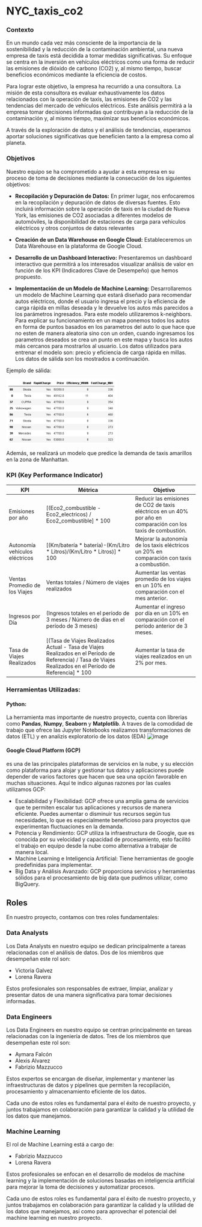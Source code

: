 # NYC_taxis_co2

### Contexto
En un mundo cada vez más consciente de la importancia de la sostenibilidad y la reducción de la contaminación ambiental, una nueva empresa de taxis está decidida a tomar medidas significativas. Su enfoque se centra en la inversión en vehículos eléctricos como una forma de reducir las emisiones de dióxido de carbono (CO2) y, al mismo tiempo, buscar beneficios económicos mediante la eficiencia de costos.

Para lograr este objetivo, la empresa ha recurrido a una consultora. La misión de esta consultora es evaluar exhaustivamente los datos relacionados con la operación de taxis, las emisiones de CO2 y las tendencias del mercado de vehículos eléctricos. Este análisis permitirá a la empresa tomar decisiones informadas que contribuyan a la reducción de la contaminación y, al mismo tiempo, maximizar sus beneficios económicos.

A través de la exploración de datos y el análisis de tendencias, esperamos aportar soluciones significativas que beneficien tanto a la empresa como al planeta.

### Objetivos
Nuestro equipo se ha comprometido a ayudar a esta empresa en su proceso de toma de decisiones mediante la consecución de los siguientes objetivos:

* **Recopilación y Depuración de Datos:** En primer lugar, nos enfocaremos en la recopilación y depuración de datos de diversas fuentes. Esto incluirá información sobre la operación de taxis en la ciudad de Nueva York, las emisiones de CO2 asociadas a diferentes modelos de automóviles, la disponibilidad de estaciones de carga para vehículos eléctricos y otros conjuntos de datos relevantes

* **Creación de un Data Warehouse en Google Cloud:** Estableceremos un Data Warehouse en la plataforma de Google Cloud.

* **Desarrollo de un Dashboard Interactivo:** Presentaremos un dashboard interactivo que permitirá a los interesados visualizar análisis de valor en función de los KPI (Indicadores Clave de Desempeño) que hemos propuesto.

* **Implementación de un Modelo de Machine Learning:** Desarrollaremos un modelo de Machine Learning que estará diseñado para recomendar autos eléctricos, donde el usuario ingresa el precio y la eficiencia de carga rápida en millas deseada y le devuelve los autos más parecidos a los parámetros ingresados. Para este modelo utilizaremos k-neighbors. Para explicar su funcionamiento en un mapa ponemos todos los autos en forma de puntos basados en los parametros del auto lo que hace que no esten de manera aleatoria sino con un orden, cuando ingresamos los parametros deseados se crea un punto en este mapa y busca los autos más cercanos para mostrarlos al usuario. Los datos utilizados para entrenar el modelo son: precio y eficiencia de carga rápida en millas. Los datos de sálida son los mostrados a continuación.

Ejemplo de sálida:

![funcion](https://github.com/Sepubaxis/NYC_taxis_co2/blob/main/Documentaci%C3%B3n/ML1.png)

Además, se realizará un modelo que predice la demanda de taxis amarillos en la zona de Manhattan.

### KPI (Key Performance Indicator)

| KPI | Métrica | Objetivo |
| ------------ | ----------- | ----------- |
| Emisiones por año | [(Eco2_combustible - Eco2_electricos) / Eco2_combustible] * 100 | Reducir las emisiones de CO2 de taxis eléctricos en un 40% por año en comparación con los taxis de combustión. |
| Autonomía vehículos eléctricos |[(Km/batería * batería)-(Km/Litro * Litros)/(Km/Litro * Litros)] * 100 | Mejorar la autonomía de los taxis eléctricos un 20% en comparación con taxis a combustión.
| Ventas Promedio de los Viajes | Ventas totales / Número de viajes realizados | Aumentar las ventas promedio de los viajes en un 10% en comparación con el mes anterior. |
| Ingresos por Día | (Ingresos totales en el período de 3 meses / Número de días en el período de 3 meses) | Aumentar el ingreso por día en un 10% en comparación con el período anterior de 3 meses. |
| Tasa de Viajes Realizados | [(Tasa de Viajes Realizados Actual - Tasa de Viajes Realizados en el Período de Referencia) / Tasa de Viajes Realizados en el Período de Referencia] * 100 | Aumentar la tasa de viajes realizados en un 2% por mes. |

### Herramientas Utilizadas:

#### Python:
La herramienta mas importante de nuestro proyecto, cuenta con librerias como **Pandas**, **Numpy**, **Seaborn** y **Matplotlib**. A traves de la comodidad de trabajo que ofrece las Jupyter Notebooks realizamos transformaciones de datos (ETL) y en analizis exploratorio de los datos (EDA)
![image](https://github.com/Sepubaxis/NYC_taxis_co2/blob/main/Documentaci%C3%B3n/Diagrama__entidad-relacion.png)

#### Google Cloud Platform (GCP)
es una de las principales plataformas de servicios en la nube, y su elección como plataforma para alojar y gestionar tus datos y aplicaciones puede depender de varios factores que hacen que sea una opción favorable en muchas situaciones. Aquí te indico algunas razones por las cuales utilizamos GCP:
- Escalabilidad y Flexibilidad: GCP ofrece una amplia gama de servicios que te permiten escalar tus aplicaciones y recursos de manera eficiente. Puedes aumentar o disminuir tus recursos según tus necesidades, lo que es especialmente beneficioso para proyectos que experimentan fluctuaciones en la demanda.
- Potencia y Rendimiento: GCP utiliza la infraestructura de Google, que es conocida por su velocidad y capacidad de procesamiento, esto facilitó el trabajo en equipo desde la nube como alternativa a trabajar de manera local.
- Machine Learning e Inteligencia Artificial: Tiene herramientas de google predefinidas para implementar.
- Big Data y Análisis Avanzado: GCP proporciona servicios y herramientas sólidos para el procesamiento de big data que pudimos utilizar, como BigQuery.

## Roles
En nuestro proyecto, contamos con tres roles fundamentales:

### Data Analysts
Los Data Analysts en nuestro equipo se dedican principalmente a tareas relacionadas con el análisis de datos. Dos de los miembros que desempeñan este rol son:

- Victoria Galvez
- Lorena Ravera

Estos profesionales son responsables de extraer, limpiar, analizar y presentar datos de una manera significativa para tomar decisiones informadas.

### Data Engineers
Los Data Engineers en nuestro equipo se centran principalmente en tareas relacionadas con la ingeniería de datos. Tres de los miembros que desempeñan este rol son:

- Aymara Falcón
- Alexis Alvarez
- Fabrizio Mazzucco

Estos expertos se encargan de diseñar, implementar y mantener las infraestructuras de datos y pipelines que permiten la recopilación, procesamiento y almacenamiento eficiente de los datos.

Cada uno de estos roles es fundamental para el éxito de nuestro proyecto, y juntos trabajamos en colaboración para garantizar la calidad y la utilidad de los datos que manejamos. 

### Machine Learning
El rol de Machine Learning está a cargo de:

- Fabrizio Mazzucco
- Lorena Ravera

Estos profesionales se enfocan en el desarrollo de modelos de machine learning y la implementación de soluciones basadas en inteligencia artificial para mejorar la toma de decisiones y automatizar procesos.

Cada uno de estos roles es fundamental para el éxito de nuestro proyecto, y juntos trabajamos en colaboración para garantizar la calidad y la utilidad de los datos que manejamos, así como para aprovechar el potencial del machine learning en nuestro proyecto.
